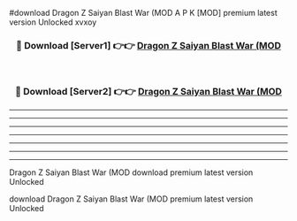 #download Dragon Z Saiyan Blast War (MOD A P K [MOD] premium latest version Unlocked xvxoy 



<div align="center">
<h3>🔴 Download [Server1] 👉👉 <a href="https://apkdownload3.web.app/">Dragon Z Saiyan Blast War (MOD</a></h3><br>

<h3>🔴 Download [Server2] 👉👉 <a href="https://apkdownload3.web.app/">Dragon Z Saiyan Blast War (MOD</a></h3>
</div>





----------------------------------------------------------

----------------------------------------------------------

----------------------------------------------------------

----------------------------------------------------------

----------------------------------------------------------

----------------------------------------------------------

----------------------------------------------------------

Dragon Z Saiyan Blast War (MOD download premium latest version Unlocked

download Dragon Z Saiyan Blast War (MOD premium latest version Unlocked
